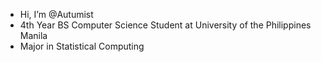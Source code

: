 - Hi, I’m @Autumist
- 4th Year BS Computer Science Student at University of the Philippines Manila
- Major in Statistical Computing
